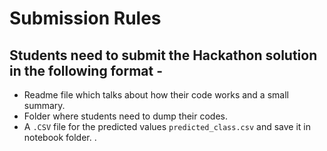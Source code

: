 # Submission Rules

## Students need to submit the Hackathon solution in the following format -
- Readme file which talks about how their code works and a small summary.
- Folder where students need to dump their codes.
- A `.CSV` file for the predicted values  `predicted_class.csv` and save it in notebook folder.
.
